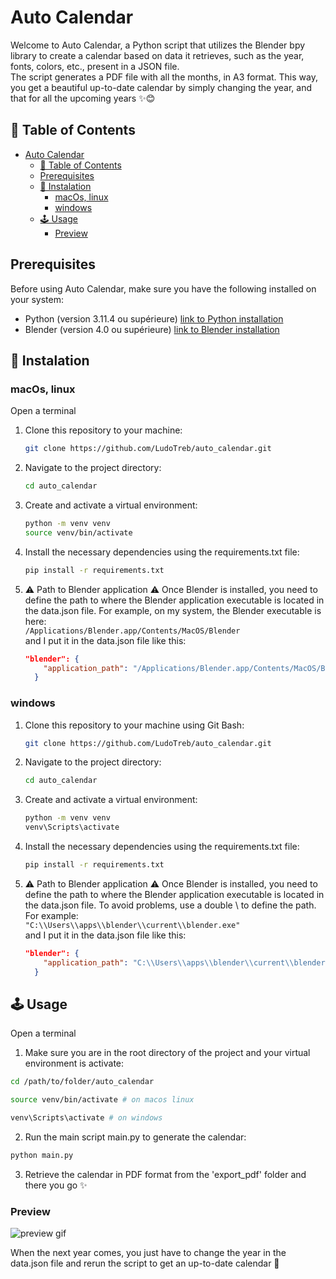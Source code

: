 
# Auto Calendar

Welcome to Auto Calendar, a Python script that utilizes the Blender bpy library to create a calendar based on data it retrieves, such as the year, fonts, colors, etc., present in a JSON file.  
The script generates a PDF file with all the months, in A3 format.
This way, you get a beautiful up-to-date calendar by simply changing the year, and that for all the upcoming years ✨😊

## 📕 Table of Contents
- [Auto Calendar](#auto-calendar)
  - [📕 Table of Contents](#-table-of-contents)
  - [Prerequisites](#prerequisites)
  - [🧰 Instalation](#-instalation)
    - [macOs, linux](#macos-linux)
    - [windows](#windows)
  - [🕹️ Usage](#️-usage)
    - [Preview](#preview)


## Prerequisites
Before using Auto Calendar, make sure you have the following installed on your system:

- Python (version 3.11.4 ou supérieure) [link to Python installation](https://www.python.org/downloads/)
- Blender (version 4.0 ou supérieure) [link to Blender installation](https://www.blender.org/download/)



## 🧰 Instalation

### macOs, linux
Open a terminal

1. Clone this repository to your machine:
   ````bash
   git clone https://github.com/LudoTreb/auto_calendar.git

    ````

2. Navigate to the project directory:
   ````bash
   cd auto_calendar

    ```` 
3. Create and activate a virtual environment:
    ````bash
    python -m venv venv
    source venv/bin/activate
    ```` 
4. Install the necessary dependencies using the requirements.txt file:
    ````bash
    pip install -r requirements.txt
    ````
5. ⚠️ Path to Blender application ⚠️
Once Blender is installed, you need to define the path to where the Blender application executable is located in the data.json file.
For example, on my system, the Blender executable is here:  
        ```
        /Applications/Blender.app/Contents/MacOS/Blender  
        ```  
    and I put it in the data.json file like this:   
    ```json
    "blender": {
        "application_path": "/Applications/Blender.app/Contents/MacOS/Blender"
      }
    ```   
    

### windows

1. Clone this repository to your machine using Git Bash:
   ````bash
   git clone https://github.com/LudoTreb/auto_calendar.git

    ````

2. Navigate to the project directory:
   ````bash
   cd auto_calendar

    ```` 
3. Create and activate a virtual environment:
    ````bash
    python -m venv venv
    venv\Scripts\activate
    ```` 
4. Install the necessary dependencies using the requirements.txt file:
    ````bash
    pip install -r requirements.txt
    ````
5. ⚠️ Path to Blender application ⚠️
Once Blender is installed, you need to define the path to where the Blender application executable is located in the data.json file. To avoid problems, use a double \ to define the path. 
For example:  
        ```
        "C:\\Users\\apps\\blender\\current\\blender.exe"
        ```  
    and I put it in the data.json file like this:   
    ```json
    "blender": {
        "application_path": "C:\\Users\\apps\\blender\\current\\blender.exe"
      }
    ```  

## 🕹️ Usage
Open a terminal

1. Make sure you are in the root directory of the project and your virtual environment is activate:

```bash
cd /path/to/folder/auto_calendar

source venv/bin/activate # on macos linux

venv\Scripts\activate # on windows

```
   
2. Run the main script main.py to generate the calendar:
```bash
python main.py
```

3. Retrieve the calendar in PDF format from the 'export_pdf' folder and there you go ✨

### Preview
![preview gif](ress/img/calendar_graphictypo_2024.gif)

 

When the next year comes, you just have to change the year in the data.json file and rerun the script to get an up-to-date calendar 🎉

